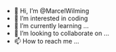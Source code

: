- 👋 Hi, I’m @MarcelWilming
- 👀 I’m interested in coding  
- 🌱 I’m currently learning ...
- 💞️ I’m looking to collaborate on ...
- 📫 How to reach me ...

<!---
MarcelWilming/MarcelWilming is a ✨ special ✨ repository because its `README.md` (this file) appears on your GitHub profile.
You can click the Preview link to take a look at your changes.
--->
